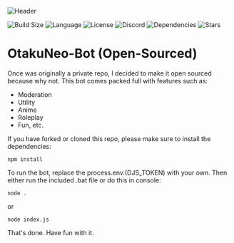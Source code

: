 ![Header](https://media.discordapp.net/attachments/825340957478223882/878150897253896232/otakuneo_1.jpg?width=1440&height=480)

![Build Size](https://img.shields.io/github/repo-size/OtakuNeo-Dev/OtakuNeo-Bot) ![Language](https://img.shields.io/github/languages/top/OtakuNeo-Dev/OtakuNeo-Bot) ![License](https://img.shields.io/github/license/OtakuNeo-Dev/OtakuNeo-Bot) ![Discord](https://img.shields.io/discord/550275449180258305) ![Dependencies](https://img.shields.io/david/OtakuNeo-Dev/OtakuNeo-Bot) ![Stars](https://img.shields.io/github/stars/OtakuNeo-Dev/OtakuNeo-Bot?style=social)

# OtakuNeo-Bot (Open-Sourced)

Once was originally a private repo, I decided to make it open sourced because why not. This bot comes packed full with features such as:

- Moderation
- Utility
- Anime
- Roleplay
- Fun, etc.

If you have forked or cloned this repo, please make sure to install the dependencies:

```
npm install
```

To run the bot, replace the process.env.(DJS_TOKEN) with your own. Then either run the included .bat file or do this in console:

```
node .
```

or

```
node index.js
```

That's done. Have fun with it.
